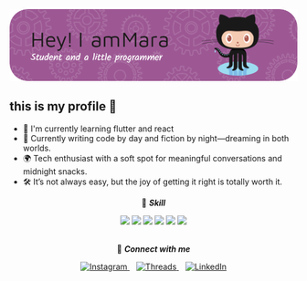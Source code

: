 ![Kelelaw010](img/github-header-image.png)

## this is my profile 👋

<!--
**Kelelaw010/Kelelaw010** is a ✨ _special_ ✨ repository because its `README.md` (this file) appears on your GitHub profile.

Here are some ideas to get you started:

- 🔭 I’m currently working on ...
- 🌱 I’m currently learning ...
- 👯 I’m looking to collaborate on ...
- 🤔 I’m looking for help with ...
- 💬 Ask me about ...
- 📫 How to reach me: ...
- 😄 Pronouns: ...
- ⚡ Fun fact: ...
-->

- 🌱 I'm currently learning flutter and react
- 📖 Currently writing code by day and fiction by night—dreaming in both worlds.
- 🌍 Tech enthusiast with a soft spot for meaningful conversations and midnight snacks.
- 🛠️ It’s not always easy, but the joy of getting it right is totally worth it.

<div align="center">

🎯 **_Skill_**

<img src="https://img.shields.io/badge/C%2B%2B-00599C?style=for-the-badge&logo=c%2B%2B&logoColor=white" />
<img src="https://img.shields.io/badge/HTML5-E34F26?style=for-the-badge&logo=html5&logoColor=white" />
<img src="https://img.shields.io/badge/CSS3-1572B6?style=for-the-badge&logo=css3&logoColor=white" />
<img src="https://img.shields.io/badge/JavaScript-323330?style=for-the-badge&logo=javascript&logoColor=F7DF1E" />
<img src="https://img.shields.io/badge/Dart-0175C2?style=for-the-badge&logo=dart&logoColor=white" />
<img src="https://img.shields.io/badge/Python-FFD43B?style=for-the-badge&logo=python&logoColor=blue" />
</div>

<br>
<div align="center">

🎯 **_Connect with me_**

<a href="https://www.instagram.com/narndddd" target="_blank">
  <img src="https://www.svgrepo.com/show/506668/instagram.svg" width="40" height="40" alt="Instagram"/>
</a>
&nbsp;&nbsp;
<a href="https://www.threads.net/@tmrdarvist" target="_blank">
  <img src="https://uxwing.com/wp-content/themes/uxwing/download/brands-and-social-media/threads-app-icon.svg" width="40" height="40" alt="Threads"/>
</a>
&nbsp;&nbsp;
<a href="https://www.linkedin.com/in/nama-kamu" target="_blank">
  <img src="https://cdn.jsdelivr.net/gh/devicons/devicon/icons/linkedin/linkedin-original.svg" width="40" height="40" alt="LinkedIn"/>
</a>

</div>

<!-- **_Connek whit me_**
![https://www.instagram.com/narndddd](https://img.shields.io/badge/Instagram-E4405F?style=for-the-badge&logo=instagram&logoColor=white)

![link thread](https://img.shields.io/badge/Threads-000000?style=for-the-badge&logo=Threads&)logoColor=white

![link linkedin](https://img.shields.io/badge/LinkedIn-0077B5?style=for-the-badge&logo=linkedin&logoColor=white)

-->
